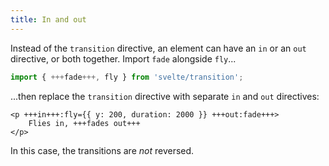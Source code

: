 ```yaml
---
title: In and out
---
```


Instead of the `transition` directive, an element can have an `in` or an `out` directive, or both together. Import `fade` alongside `fly`...

```js
import { +++fade+++, fly } from 'svelte/transition';
```

...then replace the `transition` directive with separate `in` and `out` directives:

```svelte
<p +++in+++:fly={{ y: 200, duration: 2000 }} +++out:fade+++>
	Flies in, +++fades out+++
</p>
```

In this case, the transitions are _not_ reversed.
